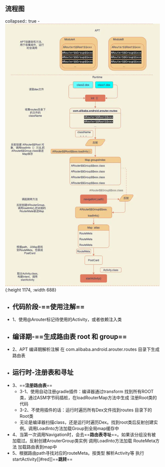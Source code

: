 ## 流程图
collapsed:: true
	- ![image.png](../assets/image_1684413203491_0.png){:height 1174, :width 688}
- ## 代码阶段-**==使用注解==**
- 1、使用@Arouter标记待使用的Activity，或者依赖注入类
- ## 编译期-==**生成路由表 root 和 group**==
- 2、APT 编译期解析注解  在 com.alibaba.android.arouter.routes 目录下生成路由表
- ## 运行时-注册表和寻址
- 3、==**注册路由表**==
	- 3-1、使用自动注册gradle插件：编译器通过transform 找到所有ROOT类，通过ASM字节码插桩，在loadRouterMap方法中生成 注册Root类的代码
	- 3-2、不使用插件的话：运行时遍历所有Dex文件找到routes 目录下的Root类
	- 无论是编译器扫描class，还是运行时遍历Dex。找到root类后反射创建实例。调用LoadInto方法加载Group到全局map缓存中
- 4、当第一次调用Navigation时，会去==**路由表寻址**==。如果该分组没有被加载过。反射创建ArouterGroup类实例 调用LoadInto方法加载 RouteMeta方法 加载路由表到map中
- 5、根据路由path寻找对应的routeMeta。按类型 解析Activity等 执行startActivity[[#red]]==**跳转**==